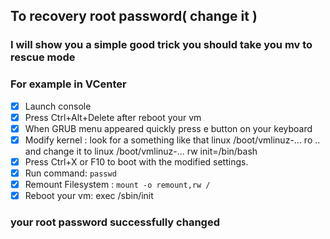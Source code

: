 ## To recovery root password( change it )

### I will show you a simple good trick you should take you mv to rescue mode 
### For example in **VCenter**  
- [x] Launch console
- [x] Press Ctrl+Alt+Delete after reboot your vm
- [x] When GRUB menu appeared quickly press e button on your keyboard
- [x] Modify kernel : look for a something like that linux /boot/vmlinuz-... ro .. and change it to linux /boot/vmlinuz-... rw init=/bin/bash
- [x] Press Ctrl+X or F10 to boot with the modified settings.
- [x] Run command: ```passwd```
- [x] Remount Filesystem : ```mount -o remount,rw /```
- [x] Reboot your vm: exec /sbin/init

### your root password successfully changed